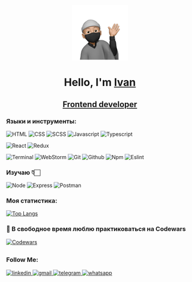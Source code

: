 <p align="center">
  <img width="150" height="150" src="images/sticker.webp">
</p>

<h1 align="center">Hello, I'm <a href="https://github.com/JoStooop" target="_blank">Ivan</a>
<h2 align="center"><a href="https://github.com/JoStooop" target="_blank">Frontend developer</a>

### Языки и инструменты:
![HTML](https://img.shields.io/badge/-HTML-000?style=for-the-badge&logo=HTML5)
![CSS](https://img.shields.io/badge/-CSS-000?style=for-the-badge&logo=CSS3&logoColor=007ACC)
![SCSS](https://img.shields.io/badge/-SCSS-000?style=for-the-badge&logo=SASS)
![Javascript](https://img.shields.io/badge/-JavaScript-000?style=for-the-badge&logo=Javascript)
![Typescript](https://img.shields.io/badge/-typescript-090909?style=for-the-badge&logo=typescript&logoColor=097CDB)

![React](https://img.shields.io/badge/-React-000?style=for-the-badge&logo=React)
![Redux](https://img.shields.io/badge/-Redux-000?style=for-the-badge&logo=redux&logoColor=764abc)
  
![Terminal](https://img.shields.io/badge/-Terminal-000?style=for-the-badge&logo=MacOS)
![WebStorm](https://img.shields.io/badge/-WebStorm-000?style=for-the-badge&logo=WebStorm&logoColor=14a0d7)
![Git](https://img.shields.io/badge/-Git-000?style=for-the-badge&logo=Git)
![Github](https://img.shields.io/badge/-Github-000?style=for-the-badge&logo=Github)
![Npm](https://img.shields.io/badge/-Npm-000?style=for-the-badge&logo=Npm)
![Eslint](https://img.shields.io/badge/Eslint-000?style=for-the-badge&logo=Eslint&logoColor=7C7CEA)

### Изучаю 👇🏻
  
<!-- ![React Native](https://img.shields.io/badge/react_native-000?style=for-the-badge&logo=react&logoColor=%2361DAFB)
 -->
![Node](https://img.shields.io/badge/-Node-000?style=for-the-badge&logo=Node.js)
![Express](https://img.shields.io/badge/-Express-000?style=for-the-badge&logo=Express)
![Postman](https://img.shields.io/badge/-Postman-000?style=for-the-badge&logo=Postman)
  
### Моя статистика:
[![Top Langs](https://github-readme-stats.vercel.app/api/top-langs/?username=jostooop&layout=compact&langs_count=6&theme=codeSTACKr)](https://github.com/jostooop/github-readme-stats)
  
### 🥷 В свободное время люблю практиковаться на Codewars
[![Codewars](https://www.codewars.com/users/J_Stooop/badges/large)](https://www.codewars.com/users/J_Stooop)

##
  
### Follow Me:
  
<div>
  <a href="https://www.linkedin.com/in/ivantimoshenko/" target="_blank">
    <img src="https://img.shields.io/badge/LinkedIn-0077B5?style=for-the-badge&logo=linkedin&logoColor=white" alt="linkedin" target="_blank">
  </a>
  
  <a href="mailto:ivantm.dev@gmail.com">
    <img src="https://img.shields.io/badge/Gmail-D14836?style=for-the-badge&logo=gmail&logoColor=white" alt="gmail" />
  </a>
  
  <a href="https://t.me/john_stooop" target="_blank">
    <img src="https://img.shields.io/badge/Telegram-2CA5E0?style=for-the-badge&logo=telegram&logoColor=white" alt="telegram">
  </a>
  
  <a href="https://wa.me/89818766977" target="_blank">
    <img src="https://img.shields.io/badge/-whatsapp-25D3?style=for-the-badge&logo=whatsapp&logoColor=white" alt="whatsapp">
  </a>
</div>
